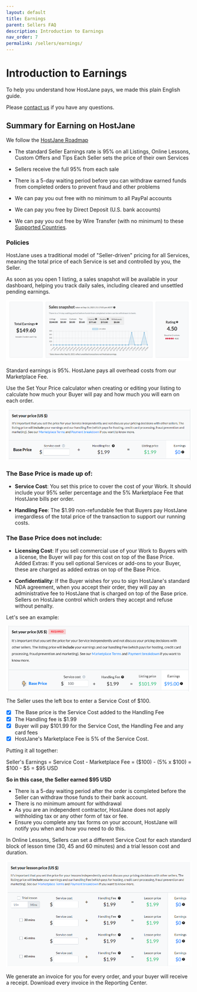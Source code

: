 ```yaml
---
layout: default
title: Earnings
parent: Sellers FAQ
description: Introduction to Earnings
nav_order: 7
permalink: /sellers/earnings/
---
```


# Introduction to Earnings

<span class="green">To help you understand how HostJane pays, we made this plain English guide.</span>

Please [contact us](https://www.hostjane.com/marketplace/contact) if you have any questions.

## Summary for Earning on HostJane

<span class="blue">We follow the [HostJane Roadmap](/buyers/hostjane-roadmap/)</span>

* The standard Seller Earnings rate is 95% on all Listings, Online Lessons, Custom Offers and Tips
Each Seller sets the price of their own Services

* Sellers receive the full 95% from each sale

* There is a 5-day waiting period before you can withdraw earned funds from completed orders to prevent fraud and other problems

* We can pay you out free with no minimum to all PayPal accounts

* We can pay you free by Direct Deposit (U.S. bank accounts)

* We can pay you out free by Wire Transfer (with no minimum) to these [Supported Countries](/sellers/payments-tax-credits/#country-information-for-wire-payments).

### Policies

<span class="yellow">HostJane uses a traditional model of "Seller-driven" pricing for all Services, meaning the total price of each Service is set and controlled by you, the Seller.</span>

As soon as you open 1 listing, a sales snapshot will be available in your dashboard, helping you track daily sales, including cleared and unsettled pending earnings.

![](/assets/snapshot.png)

Standard earnings is 95%. HostJane pays all overhead costs from our Marketplace Fee.

Use the Set Your Price calculator when creating or editing your listing to calculate how much your Buyer will pay and how much you will earn on each order.

![](/assets/calculator-clear.png)

### The Base Price is made up of:

* **Service Cost**: You set this price to cover the cost of your Work. It should include your 95% seller percentage and the 5% Marketplace Fee that HostJane bills per order.

* **Handling Fee**: The $1.99 non-refundable fee that Buyers pay HostJane irregardless of the total price of the transaction to support our running costs.

### The Base Price does not include:

* **Licensing Cost**: If you sell commercial use of your Work to Buyers with a license, the Buyer will pay for this cost on top of the Base Price. 
Added Extras: If you sell optional Services or add-ons to your Buyer, these are charged as added extras on top of the Base Price.

* **Confidentiality**: If the Buyer wishes for you to sign HostJane's standard NDA agreement, when you accept their order, they will pay an administrative fee to HostJane that is charged on top of the Base price. Sellers on HostJane control which orders they accept and refuse without penalty.

Let's see an example:

![](/assets/calculator.png)

The Seller uses the left box to enter a Service Cost of $100. 

- [x] The Base price is the Service Cost added to the Handling Fee
- [x] The Handling fee is $1.99
- [x] Buyer will pay $101.99 for the Service Cost, the Handling Fee and any card fees
- [x] HostJane's Marketplace Fee is 5% of the Service Cost.

<span class="green">Putting it all together:</span>

Seller's Earnings = Service Cost - Marketplace Fee
= ($100) - (5% x $100)
= $100 - $5
= $95 USD

**So in this case, the Seller earned $95 USD**

- There is a 5-day waiting period after the order is completed before the Seller can withdraw those funds to their bank account.
- There is no minimum amount for withdrawal
- As you are an independent contractor, HostJane does not apply withholding tax or any other form of tax or fee.
- Ensure you complete any tax forms on your account, HostJane will notify you when and how you need to do this.

In Online Lessons, Sellers can set a different Service Cost for each standard block of lesson time (30, 45 and 60 minutes) and a trial lesson cost and duration.


![](/assets/calculator-lesson.png)

We generate an invoice for you for every order, and your buyer will receive a receipt. Download every invoice in the Reporting Center.